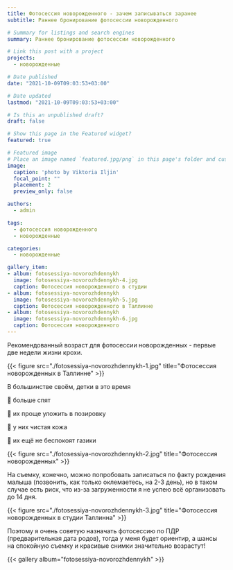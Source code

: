 ```yaml
---
title: Фотосессия новорожденного - зачем записываться заранее
subtitle: Раннее бронирование фотосессии новорожденного

# Summary for listings and search engines
summary: Раннее бронирование фотосессии новорожденного

# Link this post with a project
projects: 
  - новорожденные

# Date published
date: "2021-10-09T09:03:53+03:00"

# Date updated
lastmod: "2021-10-09T09:03:53+03:00"

# Is this an unpublished draft?
draft: false

# Show this page in the Featured widget?
featured: true

# Featured image
# Place an image named `featured.jpg/png` in this page's folder and customize its options here.
image:
  caption: 'photo by Viktoria Iljin'
  focal_point: ""
  placement: 2
  preview_only: false

authors:
  - admin

tags:
  - фотосессия новорожденного
  - новорожденные

categories:
  - новорожденные

gallery_item:
- album: fotosessiya-novorozhdennykh
  image: fotosessiya-novorozhdennykh-4.jpg
  caption: Фотосессия новорожденного в студии 
- album: fotosessiya-novorozhdennykh
  image: fotosessiya-novorozhdennykh-5.jpg
  caption: Фотосессия новорожденного в Таллинне
- album: fotosessiya-novorozhdennykh
  image: fotosessiya-novorozhdennykh-6.jpg
  caption: Фотосессия новорожденного
---
```

Рекомендованный возраст для фотосессии новорожденных - первые две недели жизни крохи.

{{< figure src="./fotosessiya-novorozhdennykh-1.jpg" title="Фотосессия новорожденных в Таллинне" >}}

В большинстве своём, детки в это время 

🥰 больше спят

🥰 их проще уложить в позировку

🥰 у них чистая кожа

🥰 их ещё не беспокоят газики

{{< figure src="./fotosessiya-novorozhdennykh-2.jpg" title="Фотосессия новорожденных" >}}

На съемку, конечно, можно попробовать записаться по факту рождения малыша (позвонить, как только оклемаетесь, на 2-3 день), но в таком случае есть риск, что из-за загруженности я не успею всё организовать до 14 дня.

{{< figure src="./fotosessiya-novorozhdennykh-3.jpg" title="Фотосессия новорожденных в студии Таллинна" >}}

Поэтому я очень советую назначать фотосессию по ПДР (предварительная дата родов), тогда у меня будет ориентир, а шансы на спокойную съемку и красивые снимки значительно возрастут!

{{< gallery album="fotosessiya-novorozhdennykh" >}}
